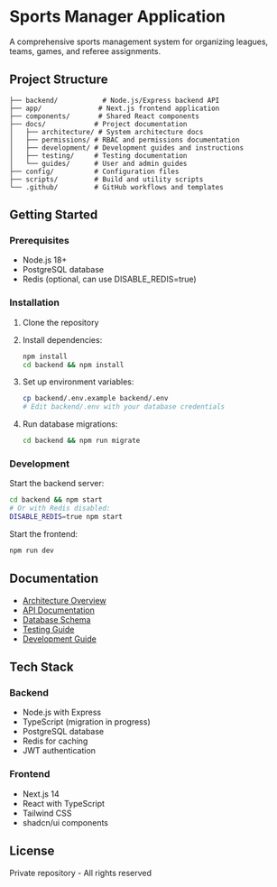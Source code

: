 # Sports Manager Application

A comprehensive sports management system for organizing leagues, teams, games, and referee assignments.

## Project Structure

```
├── backend/           # Node.js/Express backend API
├── app/              # Next.js frontend application
├── components/       # Shared React components
├── docs/            # Project documentation
│   ├── architecture/ # System architecture docs
│   ├── permissions/ # RBAC and permissions documentation
│   ├── development/ # Development guides and instructions
│   ├── testing/     # Testing documentation
│   └── guides/      # User and admin guides
├── config/          # Configuration files
├── scripts/         # Build and utility scripts
└── .github/         # GitHub workflows and templates
```

## Getting Started

### Prerequisites
- Node.js 18+
- PostgreSQL database
- Redis (optional, can use DISABLE_REDIS=true)

### Installation

1. Clone the repository
2. Install dependencies:
   ```bash
   npm install
   cd backend && npm install
   ```

3. Set up environment variables:
   ```bash
   cp backend/.env.example backend/.env
   # Edit backend/.env with your database credentials
   ```

4. Run database migrations:
   ```bash
   cd backend && npm run migrate
   ```

### Development

Start the backend server:
```bash
cd backend && npm start
# Or with Redis disabled:
DISABLE_REDIS=true npm start
```

Start the frontend:
```bash
npm run dev
```

## Documentation

- [Architecture Overview](docs/architecture/)
- [API Documentation](backend/docs/API.md)
- [Database Schema](docs/database-diagram.md)
- [Testing Guide](docs/testing/TESTING-STANDARDS.md)
- [Development Guide](docs/development/CLAUDE.md)

## Tech Stack

### Backend
- Node.js with Express
- TypeScript (migration in progress)
- PostgreSQL database
- Redis for caching
- JWT authentication

### Frontend
- Next.js 14
- React with TypeScript
- Tailwind CSS
- shadcn/ui components

## License

Private repository - All rights reserved